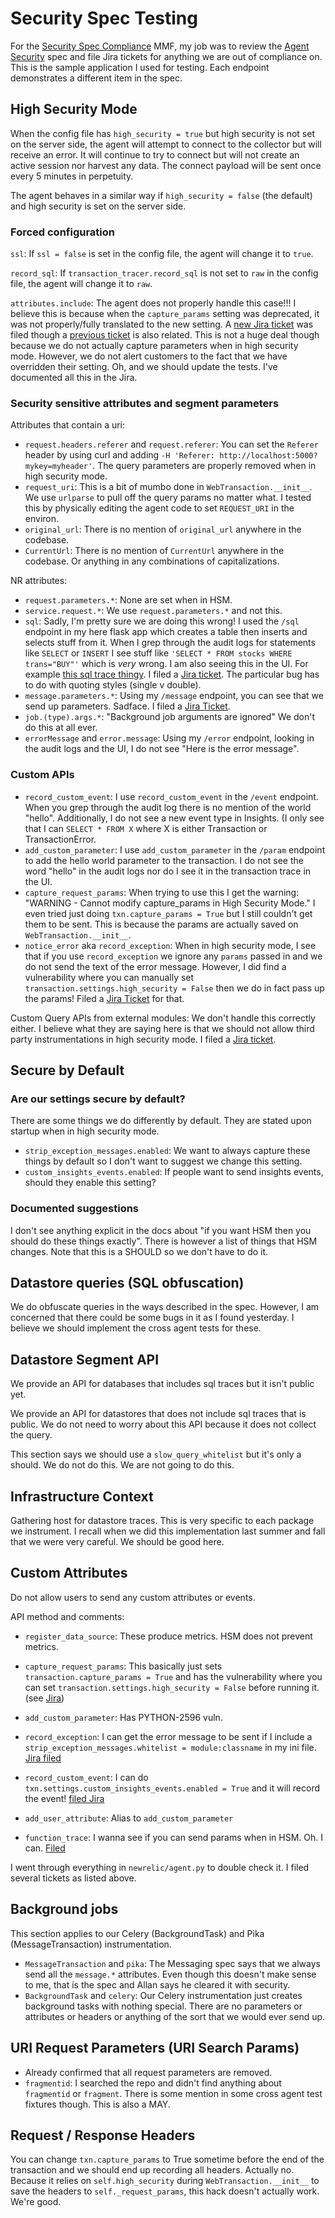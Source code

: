 # Security Spec Testing

For the [Security Spec
Compliance](https://newrelic.atlassian.net/browse/PYTHON-2302) MMF, my job was
to review the [Agent
Security](https://source.datanerd.us/agents/agent-specs/blob/master/Agent-Security.md)
spec and file Jira tickets for anything we are out of compliance on. This is
the sample application I used for testing. Each endpoint demonstrates a
different item in the spec.


## High Security Mode

When the config file has `high_security = true` but high security is not set on
the server side, the agent will attempt to connect to the collector but will
receive an error. It will continue to try to connect but will not create an
active session nor harvest any data. The connect payload will be sent once
every 5 minutes in perpetuity.

The agent behaves in a similar way if `high_security = false` (the default) and
high security is set on the server side.

### Forced configuration

`ssl`: If `ssl = false` is set in the config file, the agent will change it to
`true`.

`record_sql`: If `transaction_tracer.record_sql` is not set to `raw` in the
config file, the agent will change it to `raw`.

`attributes.include`: The agent does not properly handle this case!!! I believe
this is because when the `capture_params` setting was deprecated, it was not
properly/fully translated to the new setting. A [new Jira
ticket](https://newrelic.atlassian.net/browse/PYTHON-2592) was filed though a
[previous ticket](https://newrelic.atlassian.net/browse/PYTHON-2202) is also
related. This is not a huge deal though because we do not actually capture
parameters when in high security mode. However, we do not alert customers to
the fact that we have overridden their setting. Oh, and we should update the
tests. I've documented all this in the Jira.

### Security sensitive attributes and segment parameters

Attributes that contain a uri:
+ `request.headers.referer` and `request.referer`: You can set the `Referer`
header by using curl and adding `-H 'Referer:
http://localhost:5000?mykey=myheader'`. The query parameters are properly
removed when in high security mode.
+ `request_uri`: This is a bit of mumbo done in `WebTransaction.__init__`. We use
`urlparse` to pull off the query params no matter what. I tested this by
physically editing the agent code to set `REQUEST_URI` in the environ.
+ `original_url`: There is no mention of `original_url` anywhere in the codebase.
+ `CurrentUrl`: There is no mention of `CurrentUrl` anywhere in the codebase. Or
anything in any combinations of capitalizations.

NR attributes:
+ `request.parameters.*`: None are set when in HSM.
+ `service.request.*`: We use `request.parameters.*` and not this.
+ `sql`: Sadly, I'm pretty sure we are doing this wrong! I used the `/sql`
  endpoint in my here flask app which creates a table then inserts and selects
  stuff from it. When I grep through the audit logs for statements like
  `SELECT` or `INSERT` I see stuff like `'SELECT * FROM stocks WHERE
  trans="BUY"'` which is _very_ wrong. I am also seeing this in the UI. For
  example [this sql trace
  thingy](https://rpm.newrelic.com/accounts/1178500/applications/74226871/datastores#/overview/SQLite/trace/?id=3dc0fba5-d9e2-11e7-abfc-0242ac110009_4003_5009&metric=Datastore%252Fstatement%252FSQLite%252Fstocks%252Finsert).
  I filed a [Jira ticket](https://newrelic.atlassian.net/browse/PYTHON-2594).
  The particular bug has to do with quoting styles (single v double).
+ `message.parameters.*`: Using my `/message` endpoint, you can see that we
  send up parameters. Sadface. I filed a [Jira
  Ticket](https://newrelic.atlassian.net/browse/PYTHON-2595).
+ `job.(type).args.*`: "Background job arguments are ignored" We don't do this
  at all ever.
+ `errorMessage` and `error.message`: Using my `/error` endpoint, looking in
  the audit logs and the UI, I do not see "Here is the error message". 

### Custom APIs

+ `record_custom_event`: I use `record_custom_event` in the `/event` endpoint.
  When you grep through the audit log there is no mention of the world "hello".
  Additionally, I do not see a new event type in Insights. (I only see that I
  can `SELECT * FROM X` where X is either Transaction or TransactionError.
+ `add_custom_parameter`: I use `add_custom_parameter` in the `/param` endpoint
  to add the hello world parameter to the transaction. I do not see the word
  "hello" in the audit logs nor do I see it in the transaction trace in the UI.
+ `capture_request_params`: When trying to use this I get the warning:
  "WARNING - Cannot modify capture_params in High Security Mode." I even tried
  just doing `txn.capture_params = True` but I still couldn't get them to be
  sent. This is because the params are actually saved on
  `WebTransaction.__init__`.
+ `notice_error` aka `record_exception`: When in high security mode, I see that
  if you use `record_exception` we ignore any `params` passed in and we do not
  send the text of the error message. However, I did find a vulnerability where
  you can manually set `transaction.settings.high_security = False` then we do
  in fact pass up the params! Filed a [Jira
  Ticket](https://newrelic.atlassian.net/browse/PYTHON-2596) for that.

Custom Query APIs from external modules: We don't handle this correctly either.
I believe what they are saying here is that we should not allow third party
instrumentations in high security mode. I filed a [Jira
ticket](https://newrelic.atlassian.net/browse/PYTHON-2597).


## Secure by Default

### Are our settings secure by default?

There are some things we do differently by default. They are stated upon
startup when in high security mode.

+ `strip_exception_messages.enabled`: We want to always capture these things by
  default so I don't want to suggest we change this setting.
+ `custom_insights_events.enabled`: If people want to send insights events,
  should they enable this setting?

### Documented suggestions

I don't see anything explicit in the docs about "if you want HSM then you
should do these things exactly". There is however a list of things that HSM
changes. Note that this is a SHOULD so we don't have to do it.


## Datastore queries (SQL obfuscation)

We do obfuscate queries in the ways described in the spec. However, I am
concerned that there could be some bugs in it as I found yesterday. I believe
we should implement the cross agent tests for these.


## Datastore Segment API

We provide an API for databases that includes sql traces but it isn't public
yet.

We provide an API for datastores that does not include sql traces that is
public. We do not need to worry about this API because it does not collect the
query.

This section says we should use a `slow_query_whitelist` but it's only a
should. We do not do this. We are not going to do this.


## Infrastructure Context

Gathering host for datastore traces. This is very specific to each package we
instrument. I recall when we did this implementation last summer and fall that
we were very careful. We should be good here.


## Custom Attributes

Do not allow users to send any custom attributes or events.

API method and comments:
+ `register_data_source`: These produce metrics. HSM does not prevent metrics.
+ `capture_request_params`: This basically just sets
  `transaction.capture_params = True` and has the vulnerability where you can
  set `transaction.settings.high_security = False` before running it. (see
  [Jira](https://newrelic.atlassian.net/browse/PYTHON-2596))
+ `add_custom_parameter`: Has PYTHON-2596 vuln.
+ `record_exception`: I can get the error message to be sent if I include a
  `strip_exception_messages.whitelist = module:classname` in my ini file. [Jira
  filed](https://newrelic.atlassian.net/browse/PYTHON-2604)
+ `record_custom_event`: I can do `txn.settings.custom_insights_events.enabled
  = True` and it will record the event! [filed
  Jira](https://newrelic.atlassian.net/browse/PYTHON-2605)

+ `add_user_attribute`: Alias to `add_custom_parameter`

+ `function_trace`: I wanna see if you can send params when in HSM. Oh. I can.
  [Filed](https://newrelic.atlassian.net/browse/PYTHON-2606)

I went through everything in `newrelic/agent.py` to double check it. I filed
several tickets as listed above.


## Background jobs

This section applies to our Celery (BackgroundTask) and Pika
(MessageTransaction) instrumentation.

+ `MessageTransaction` and `pika`: The Messaging spec says that we always send all the
  `message.*` attributes. Even though this doesn't make sense to me, that is
  the spec and Allan says he cleared it with security.
+ `BackgroundTask` and `celery`: Our Celery instrumentation just creates
  background tasks with nothing special. There are no parameters or attributes
  or headers or anything of the sort that we would ever send up.


## URI Request Parameters (URI Search Params)

+ Already confirmed that all request parameters are removed.
+ `fragmentid`: I searched the repo and didn't find anything about `fragmentid`
  or `fragment`. There is some mention in some cross agent test fixtures
  though. This is also a MAY.


## Request / Response Headers

You can change `txn.capture_params` to True sometime before the end of the
transaction and we should end up recording all headers. Actually no. Because it
relies on `self.high_security` during `WebTransaction.__init__` to save the
headers to `self._request_params`, this hack doesn't actually work. We're good.
